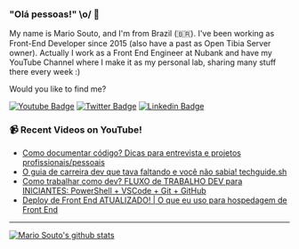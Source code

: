 ### "Olá pessoas!" \o/ 👋

My name is Mario Souto, and I'm from Brazil (🇧🇷). I've been working as Front-End Developer since 2015 (also have a past as Open Tibia Server owner). Actually I work as a Front End Engineer at Nubank and have my YouTube Channel where I make it as my personal lab, sharing many stuff there every week :)

Would you like to find me?

[![Youtube Badge](https://img.shields.io/badge/-Youtube-FF0000?style=flat-square&labelColor=FF0000&logo=youtube&logoColor=white&link=https://youtube.com/c/DevSoutinho)](https://youtube.com/c/DevSoutinho)
[![Twitter Badge](https://img.shields.io/badge/-Twitter-1ca0f1?style=flat-square&labelColor=1ca0f1&logo=twitter&logoColor=white&link=https://twitter.com/omariosouto)](https://twitter.com/omariosouto)
[![Linkedin Badge](https://img.shields.io/badge/-LinkedIn-blue?style=flat-square&logo=Linkedin&logoColor=white&link=https://www.linkedin.com/in/omariosouto)](https://www.linkedin.com/in/omariosouto)

### 📹 Recent Videos on YouTube!

<!-- YOUTUBE:START -->
- [Como documentar código? Dicas para entrevista e projetos profissionais/pessoais](https://www.youtube.com/watch?v=lTjwm1CghDY)
- [O guia de carreira dev que tava faltando e você não sabia! techguide.sh](https://www.youtube.com/watch?v=-uV5QM3oyxU)
- [Como trabalhar como dev? FLUXO de TRABALHO DEV para INICIANTES: PowerShell + VSCode + Git + GitHub](https://www.youtube.com/watch?v=IEWGgS5rlWc)
- [Deploy de Front End ATUALIZADO! | O que eu uso para hospedagem de Front End](https://www.youtube.com/watch?v=d9c0r-J6CdM)
<!-- YOUTUBE:END -->

____


[![Mario Souto's github stats](https://github-readme-stats.vercel.app/api?username=omariosouto&theme=dark&show_icons=true&count_private=true)](https://github.com/omariosouto)
